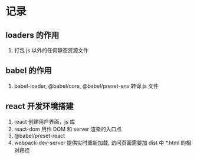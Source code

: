 # 记录

## loaders 的作用

1. 打包 js 以外的任何静态资源文件

## babel 的作用

1. babel-loader, @babel/core, @babel/preset-env 转译 js 文件

## react 开发环境搭建

1. react 创建用户界面，js 库
2. react-dom 用作 DOM 和 server 渲染的入口点
3. @babel/preset-react
4. webpack-dev-server 提供实时重新加载, 访问页面需要加 dist 中 *.html 的相对路径
